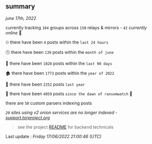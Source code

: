 
## summary
_june 17th, 2022_

currently tracking `104` groups across `150` relays & mirrors - _`41` currently online_ 📡

⏲ there have been `4` posts within the `last 24 hours`

🕓 there have been `139` posts within the `month of june`

📅 there have been `1028` posts within the `last 90 days`

🏚 there have been `1773` posts within the `year of 2022`

🚀 there have been `2252` posts `last year`

🦕 there have been `4059` posts `since the dawn of ransomwatch` 🐣

there are `50` custom parsers indexing posts

_`20` sites using v2 onion services are no longer indexed - [support.torproject.org](https://support.torproject.org/onionservices/v2-deprecation/)_

> see the project [README](https://github.com/jmousqueton/ransomwatch#readme) for backend technicals



Last update : _Friday 17/06/2022 21:00:46 (UTC)_

